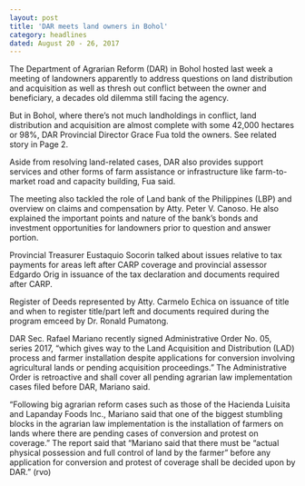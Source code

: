 ```yaml
---
layout: post
title: 'DAR meets land owners in Bohol'
category: headlines
dated: August 20 - 26, 2017
---
```


The Department of Agrarian Reform (DAR) in Bohol hosted last week a meeting of landowners apparently to address questions on land distribution and acquisition as well as thresh out conflict between the owner and beneficiary, a decades old dilemma still facing the agency.

But in Bohol, where there’s not much landholdings in conflict, land distribution and acquisition are almost complete with some 42,000 hectares or 98%, DAR Provincial Director Grace Fua told the owners. See related story in Page 2.

Aside from resolving land-related cases, DAR also provides support services and other forms of farm assistance or infrastructure like farm-to-market road and capacity building, Fua said.

The meeting also tackled the role of Land bank of the Philippines (LBP) and overview on claims and compensation by Atty. Peter V. Canoso. He also explained the important points and nature of the bank’s bonds and investment opportunities for landowners prior to question and answer portion.

Provincial Treasurer Eustaquio Socorin talked about issues relative to tax payments for areas left after CARP coverage and provincial assessor Edgardo Orig in issuance of the tax declaration and documents required after CARP.

Register of Deeds represented by Atty. Carmelo Echica on issuance of title and when to register title/part left and documents required during the program emceed by Dr. Ronald Pumatong.

DAR Sec. Rafael Mariano recently signed Administrative Order No. 05, series 2017, “which gives way to the Land Acquisition and Distribution (LAD) process and farmer installation despite applications for conversion involving agricultural lands or pending acquisition proceedings.” The Administrative Order is retroactive and shall cover all pending agrarian law implementation cases filed before DAR, Mariano said.

“Following big agrarian reform cases such as those of the Hacienda Luisita and Lapanday Foods Inc., Mariano said that one of the biggest stumbling blocks in the agrarian law implementation is the installation of farmers on lands where there are pending cases of conversion and protest on coverage.”
The report said that “Mariano said that there must be “actual physical possession and full control of land by the farmer” before any application for conversion and protest of coverage shall be decided upon by DAR.” (rvo)